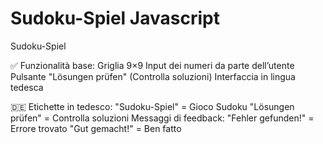 # Sudoku-Spiel Javascript
Sudoku-Spiel

✅ Funzionalità base:
Griglia 9×9
Input dei numeri da parte dell’utente
Pulsante "Lösungen prüfen" (Controlla soluzioni)
Interfaccia in lingua tedesca

🇩🇪 Etichette in tedesco:
"Sudoku-Spiel" = Gioco Sudoku
"Lösungen prüfen" = Controlla soluzioni
Messaggi di feedback:
"Fehler gefunden!" = Errore trovato
"Gut gemacht!" = Ben fatto
